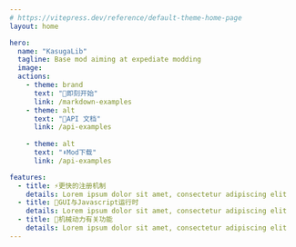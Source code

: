 ```yaml
---
# https://vitepress.dev/reference/default-theme-home-page
layout: home

hero:
  name: "KasugaLib"
  tagline: Base mod aiming at expediate modding
  image:  
  actions:
    - theme: brand
      text: "🚀即刻开始"
      link: /markdown-examples
    - theme: alt
      text: "📄API 文档"
      link: /api-examples
      
    - theme: alt
      text: "⬇️Mod下载"
      link: /api-examples

features:
  - title: ⚡更快的注册机制
    details: Lorem ipsum dolor sit amet, consectetur adipiscing elit
  - title: 🤖GUI与Javascript运行时
    details: Lorem ipsum dolor sit amet, consectetur adipiscing elit
  - title: 🚆机械动力有关功能
    details: Lorem ipsum dolor sit amet, consectetur adipiscing elit
---
```


